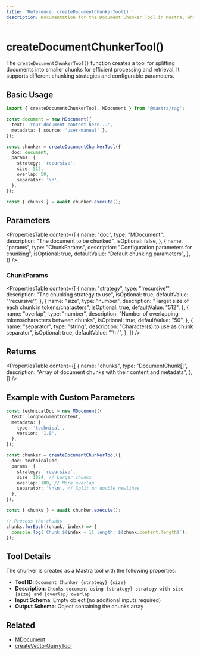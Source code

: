 ```yaml
---
title: 'Reference: createDocumentChunkerTool() '
description: Documentation for the Document Chunker Tool in Mastra, which splits documents into smaller chunks for efficient processing and retrieval.
---
```


# createDocumentChunkerTool()

The `createDocumentChunkerTool()` function creates a tool for splitting documents into smaller chunks for efficient processing and retrieval. It supports different chunking strategies and configurable parameters.

## Basic Usage

```typescript
import { createDocumentChunkerTool, MDocument } from '@mastra/rag';

const document = new MDocument({
  text: 'Your document content here...',
  metadata: { source: 'user-manual' },
});

const chunker = createDocumentChunkerTool({
  doc: document,
  params: {
    strategy: 'recursive',
    size: 512,
    overlap: 50,
    separator: '\n',
  },
});

const { chunks } = await chunker.execute();
```

## Parameters

<PropertiesTable
content={[
{
name: "doc",
type: "MDocument",
description: "The document to be chunked",
isOptional: false,
},
{
name: "params",
type: "ChunkParams",
description: "Configuration parameters for chunking",
isOptional: true,
defaultValue: "Default chunking parameters",
},
]}
/>

### ChunkParams

<PropertiesTable
content={[
{
name: "strategy",
type: "'recursive'",
description: "The chunking strategy to use",
isOptional: true,
defaultValue: "'recursive'",
},
{
name: "size",
type: "number",
description: "Target size of each chunk in tokens/characters",
isOptional: true,
defaultValue: "512",
},
{
name: "overlap",
type: "number",
description: "Number of overlapping tokens/characters between chunks",
isOptional: true,
defaultValue: "50",
},
{
name: "separator",
type: "string",
description: "Character(s) to use as chunk separator",
isOptional: true,
defaultValue: "'\\n'",
},
]}
/>

## Returns

<PropertiesTable
content={[
{
name: "chunks",
type: "DocumentChunk[]",
description: "Array of document chunks with their content and metadata",
},
]}
/>

## Example with Custom Parameters

```typescript
const technicalDoc = new MDocument({
  text: longDocumentContent,
  metadata: {
    type: 'technical',
    version: '1.0',
  },
});

const chunker = createDocumentChunkerTool({
  doc: technicalDoc,
  params: {
    strategy: 'recursive',
    size: 1024, // Larger chunks
    overlap: 100, // More overlap
    separator: '\n\n', // Split on double newlines
  },
});

const { chunks } = await chunker.execute();

// Process the chunks
chunks.forEach((chunk, index) => {
  console.log(`Chunk ${index + 1} length: ${chunk.content.length}`);
});
```

## Tool Details

The chunker is created as a Mastra tool with the following properties:

- **Tool ID**: `Document Chunker {strategy} {size}`
- **Description**: `Chunks document using {strategy} strategy with size {size} and {overlap} overlap`
- **Input Schema**: Empty object (no additional inputs required)
- **Output Schema**: Object containing the chunks array

## Related

- [MDocument](../rag/document)
- [createVectorQueryTool](./vector-query-tool)
